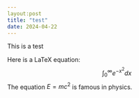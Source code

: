 ```yaml
---
layout:post
title: "test"
date: 2024-04-22
---
```


This is a test

Here is a LaTeX equation: $$\int_{0}^{\infty} e^{-x^2} dx$$
The equation $E=mc^2$ is famous in physics.

